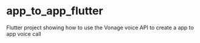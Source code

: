 # app_to_app_flutter

Flutter project showing how to use the Vonage voice API to create a app to app voice call